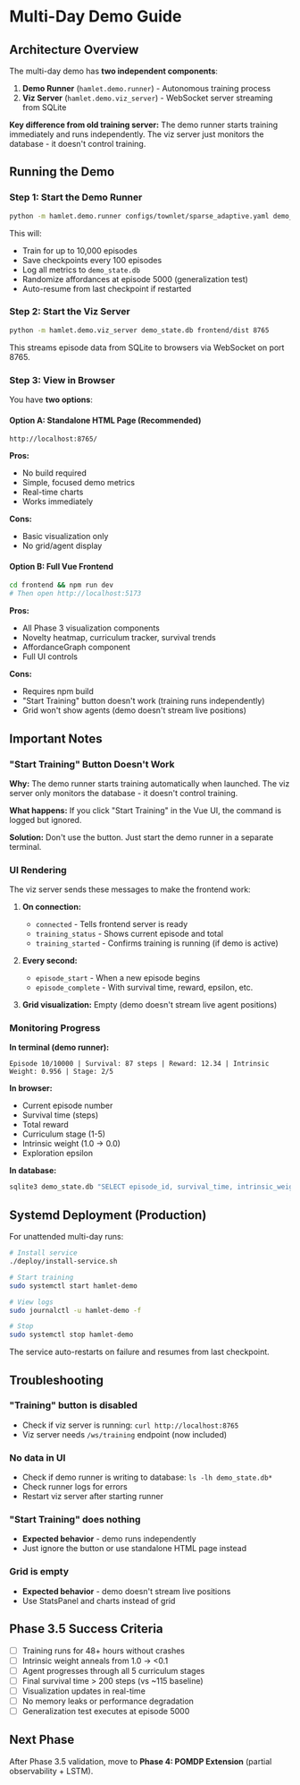 # Multi-Day Demo Guide

## Architecture Overview

The multi-day demo has **two independent components**:

1. **Demo Runner** (`hamlet.demo.runner`) - Autonomous training process
2. **Viz Server** (`hamlet.demo.viz_server`) - WebSocket server streaming from SQLite

**Key difference from old training server:** The demo runner starts training immediately and runs independently. The viz server just monitors the database - it doesn't control training.

## Running the Demo

### Step 1: Start the Demo Runner

```bash
python -m hamlet.demo.runner configs/townlet/sparse_adaptive.yaml demo_state.db checkpoints
```

This will:
- Train for up to 10,000 episodes
- Save checkpoints every 100 episodes
- Log all metrics to `demo_state.db`
- Randomize affordances at episode 5000 (generalization test)
- Auto-resume from last checkpoint if restarted

### Step 2: Start the Viz Server

```bash
python -m hamlet.demo.viz_server demo_state.db frontend/dist 8765
```

This streams episode data from SQLite to browsers via WebSocket on port 8765.

### Step 3: View in Browser

You have **two options**:

#### Option A: Standalone HTML Page (Recommended)
```
http://localhost:8765/
```

**Pros:**
- No build required
- Simple, focused demo metrics
- Real-time charts
- Works immediately

**Cons:**
- Basic visualization only
- No grid/agent display

#### Option B: Full Vue Frontend
```bash
cd frontend && npm run dev
# Then open http://localhost:5173
```

**Pros:**
- All Phase 3 visualization components
- Novelty heatmap, curriculum tracker, survival trends
- AffordanceGraph component
- Full UI controls

**Cons:**
- Requires npm build
- "Start Training" button doesn't work (training runs independently)
- Grid won't show agents (demo doesn't stream live positions)

## Important Notes

### "Start Training" Button Doesn't Work

**Why:** The demo runner starts training automatically when launched. The viz server only monitors the database - it doesn't control training.

**What happens:** If you click "Start Training" in the Vue UI, the command is logged but ignored.

**Solution:** Don't use the button. Just start the demo runner in a separate terminal.

### UI Rendering

The viz server sends these messages to make the frontend work:

1. **On connection:**
   - `connected` - Tells frontend server is ready
   - `training_status` - Shows current episode and total
   - `training_started` - Confirms training is running (if demo is active)

2. **Every second:**
   - `episode_start` - When a new episode begins
   - `episode_complete` - With survival time, reward, epsilon, etc.

3. **Grid visualization:** Empty (demo doesn't stream live agent positions)

### Monitoring Progress

**In terminal (demo runner):**
```
Episode 10/10000 | Survival: 87 steps | Reward: 12.34 | Intrinsic Weight: 0.956 | Stage: 2/5
```

**In browser:**
- Current episode number
- Survival time (steps)
- Total reward
- Curriculum stage (1-5)
- Intrinsic weight (1.0 → 0.0)
- Exploration epsilon

**In database:**
```bash
sqlite3 demo_state.db "SELECT episode_id, survival_time, intrinsic_weight FROM episodes ORDER BY episode_id DESC LIMIT 10"
```

## Systemd Deployment (Production)

For unattended multi-day runs:

```bash
# Install service
./deploy/install-service.sh

# Start training
sudo systemctl start hamlet-demo

# View logs
sudo journalctl -u hamlet-demo -f

# Stop
sudo systemctl stop hamlet-demo
```

The service auto-restarts on failure and resumes from last checkpoint.

## Troubleshooting

### "Training" button is disabled
- Check if viz server is running: `curl http://localhost:8765`
- Viz server needs `/ws/training` endpoint (now included)

### No data in UI
- Check if demo runner is writing to database: `ls -lh demo_state.db*`
- Check runner logs for errors
- Restart viz server after starting runner

### "Start Training" does nothing
- **Expected behavior** - demo runs independently
- Just ignore the button or use standalone HTML page instead

### Grid is empty
- **Expected behavior** - demo doesn't stream live positions
- Use StatsPanel and charts instead of grid

## Phase 3.5 Success Criteria

- [ ] Training runs for 48+ hours without crashes
- [ ] Intrinsic weight anneals from 1.0 → <0.1
- [ ] Agent progresses through all 5 curriculum stages
- [ ] Final survival time > 200 steps (vs ~115 baseline)
- [ ] Visualization updates in real-time
- [ ] No memory leaks or performance degradation
- [ ] Generalization test executes at episode 5000

## Next Phase

After Phase 3.5 validation, move to **Phase 4: POMDP Extension** (partial observability + LSTM).
